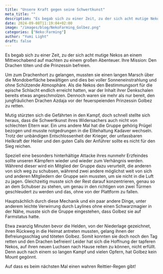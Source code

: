 ```yaml
---
title: "Unsere Kraft gegen seine Schwertkunst"
meta_title: ""
description: "Es begab sich zu einer Zeit, zu der sich acht mutige Nekos an einem Mittwochabend auf machten zu einem großen Abenteuer."
date: 2024-09-08T11:19:04+02:00
image: "/images/blog/NekoFarming_Golbez.png"
categories: ["Neko:Farming"]
author: "Yumi Light"
draft: false
---
```


Es begab sich zu einer Zeit, zu der sich acht mutige Nekos an einem Mittwochabend auf machten zu einem großen Abenteuer.
Ihre Mission: Den Drachen töten und die Prinzessin befreien.

Um zum Drachenhort zu gelangen, mussten sie einen langen Marsch über die Mondoberfläche bewältigen und dies bei voller Sonneneinstrahlung und ohne Schützende Atmosphäre. Als die Nekos den Bestimmungsort für die epische Schlacht endlich erreicht hatten, war der Inhalt ihrer Denkschalen bereits etwas angeschmolzen. Dennoch waren sie mehr als nur bereit, den jungfräulichen Drachen Azdaja vor der feuerspeienden Prinzessin Golbez zu retten.

Mutig stürzten sich die Gefährten in den Kampf, doch schnell stellte sich heraus, dass die Schwertkunst ihres Widersachers auch nicht von schlechten Eltern war. Ein ums andere Mal hat die Gruppe gehörig Prügel bezogen und musste notgedrungen in die Elitehaltung Kadaver wechseln. Trotz der unbändigen Entschlossenheit der Krieger, der unfassbaren Heilkraft der Heiler und den guten Calls der Anführer sollte es nicht für den Sieg reichen.

Speziell eine besonders hinterhältige Attacke ihres nunmehr Erzfeindes sollte unseren Kämpfern wieder und wieder zum Verhängnis werden. Während dieser wird ein Mitglied der Gruppe dazu verurteilt, die anderen von sich weg zu schubsen, während zwei andere möglichst weit von sich und anderen Mitgliedern der Gruppe sein mussten, um sie nicht in die Luft zu jagen. Gleichzeitig musste sich der Rest darauf konzentrieren, genau so an dem Schubser zu stehen, um genau in den richtigen von zwei Türmen geschleudert zu werden und das, ohne von der Plattform zu fallen.

Hauptsächlich durch diese Mechanik und ein paar andere Dinge, unter anderem leichte Verwirrung durch Laylines ohne einen Schwarzmagier in der Nähe, musste sich die Gruppe eingestehen, dass Golbez sie auf Farmstatus hatte.

Etwa zwanzig Minuten bevor die Helden, von der Niederlage gezeichnet, ihren Rückweg in die Heimat antreten mussten, gelang ihnen der Befreiungsschlag und töteten Golbez. Somit konnten sie doch noch den Tag retten und den Drachen befreien! Leider hat sich die Hoffnung der tapferen Nekos, auf ihren neuen Luchsen nach Hause reiten zu können, nicht erfüllt. Denn auch nach einem so langen Kampf und vielen Opfern, hat Golbez kein Mount gegönnt.

Auf dass es beim nächsten Mal einen wahren Reittier-Regen gibt!